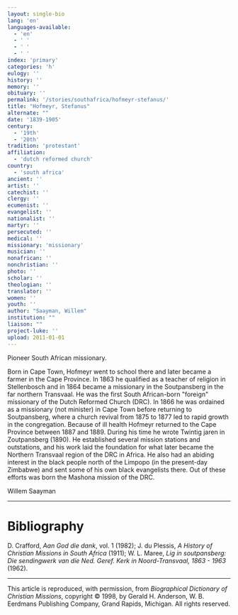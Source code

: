 ```yaml
---
layout: single-bio
lang: 'en'
languages-available:
  - 'en'
  - ' '
  - ' '
  - ' '
index: 'primary'
categories: 'h'
eulogy: ''
history: ''
memory: ''
obituary: ''
permalink: '/stories/southafrica/hofmeyr-stefanus/'
title: "Hofmeyr, Stefanus"
alternate: ""
date: '1839-1905'
century:
  - '19th'
  - '20th'
tradition: 'protestant'
affiliation:
  - 'dutch reformed church'
country:
  - 'south africa'
ancient: ''
artist: ''
catechist: ''
clergy: ''
ecumenist: ''
evangelist: ''
nationalist: ''
martyr: ''
persecuted: ''
medical: ''
missionary: 'missionary'
musician: ''
nonafrican: ''
nonchristian: ''
photo: ''
scholar: ''
theologian: ''
translator: ''
women: ''
youth: ''
author: "Saayman, Willem"
institution: ""
liaison: ""
project-luke: ''
upload: 2011-01-01
---
```




Pioneer South African missionary.

Born in Cape Town, Hofmeyr went to school there and later became a farmer in the Cape Province. In 1863 he qualified as a teacher of religion in Stellenbosch and in 1864 became a missionary in the Soutpansberg in the far northern Transvaal. He was the first South African-born "foreign" missionary of the Dutch Reformed Church (DRC). In 1866 he was ordained as a missionary (not minister) in Cape Town before returning to Soutpansberg, where a church revival from 1875 to 1877 led to rapid growth in the congregation. Because of ill health Hofmeyr returned to the Cape Province between 1887 and 1889. During his time he wrote Twintig jaren in Zoutpansberg (1890). He established several mission stations and outstations, and his work laid the foundation for what later became the Northern Transvaal region of the DRC in Africa. He also had an abiding interest in the black people north of the Limpopo (in the present-day Zimbabwe) and sent some of his own black evangelists there. Out of these efforts was born the Mashona mission of the DRC.

Willem Saayman

---

# Bibliography

D. Crafford, *Aan God die dank*, vol. 1 (1982); J. du Plessis, *A History of Christian Missions in South Africa* (1911); W. L. Maree, *Lig in soutpansberg: Die sendingwerk van die Ned. Geref. Kerk in Noord-Transvaal, 1863 - 1963* (1962).

---

This article is reproduced, with permission, from *Biographical Dictionary of Christian Missions*,   copyright &copy; 1998, by Gerald H. Anderson, W. B. Eerdmans Publishing Company, Grand Rapids, Michigan.  All rights reserved.
